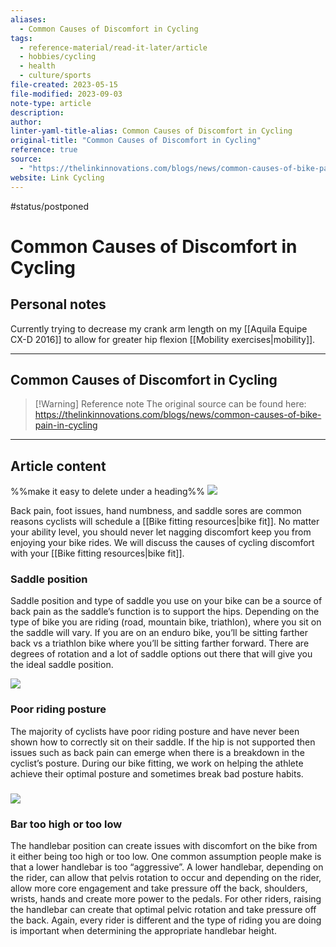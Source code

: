```yaml
---
aliases:
  - Common Causes of Discomfort in Cycling
tags:
  - reference-material/read-it-later/article
  - hobbies/cycling
  - health
  - culture/sports
file-created: 2023-05-15
file-modified: 2023-09-03
note-type: article
description: 
author: 
linter-yaml-title-alias: Common Causes of Discomfort in Cycling
original-title: "Common Causes of Discomfort in Cycling"
reference: true
source:
  - "https://thelinkinnovations.com/blogs/news/common-causes-of-bike-pain-in-cycling"
website: Link Cycling
---
```

 #status/postponed

# Common Causes of Discomfort in Cycling

## Personal notes

Currently trying to decrease my crank arm length on my [[Aquila Equipe CX-D 2016]] to allow for greater hip flexion [[Mobility exercises|mobility]].

---

## Common Causes of Discomfort in Cycling

> [!Warning] Reference note
> The original source can be found here: https://thelinkinnovations.com/blogs/news/common-causes-of-bike-pain-in-cycling

---

## Article content

%%make it easy to delete under a heading%%
![](Reference%20Materials/Clippings/Copy_of_bike_posture_17.png)

Back pain, foot issues, hand numbness, and saddle sores are common reasons cyclists will schedule a [[Bike fitting resources|bike fit]]. No matter your ability level, you should never let nagging discomfort keep you from enjoying your bike rides. We will discuss the causes of cycling discomfort with your [[Bike fitting resources|bike fit]].

### Saddle position

Saddle position and type of saddle you use on your bike can be a source of back pain as the saddle’s function is to support the hips. Depending on the type of bike you are riding (road, mountain bike, triathlon), where you sit on the saddle will vary. If you are on an enduro bike, you’ll be sitting farther back vs a triathlon bike where you’ll be sitting farther forward. There are degrees of rotation and a lot of saddle options out there that will give you the ideal saddle position.

![](Reference%20Materials/Clippings/bike_posture_4_480x480.png)

### Poor riding posture

The majority of cyclists have poor riding posture and have never been shown how to correctly sit on their saddle. If the hip is not supported then issues such as back pain can emerge when there is a breakdown in the cyclist’s posture. During our bike fitting, we work on helping the athlete achieve their optimal posture and sometimes break bad posture habits.

### ![](Reference%20Materials/Clippings/Copy_of_bike_posture_18_480x480.png)

### Bar too high or too low

The handlebar position can create issues with discomfort on the bike from it either being too high or too low. One common assumption people make is that a lower handlebar is too “aggressive”. A lower handlebar, depending on the rider, can allow that pelvis rotation to occur and depending on the rider, allow more core engagement and take pressure off the back, shoulders, wrists, hands and create more power to the pedals. For other riders, raising the handlebar can create that optimal pelvic rotation and take pressure off the back. Again, every rider is different and the type of riding you are doing is important when determining the appropriate handlebar height.
